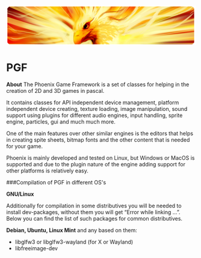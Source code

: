 ![](Phoenix_banner.png) 
# PGF
**About**
The Phoenix Game Framework is a set of classes for helping in the creation of 2D and 3D games in pascal.

It contains classes for API independent device management, platform independent device creating, texture loading, image manipulation, sound support using plugins for different audio engines, input handling, sprite engine, particles, gui and much much more.

One of the main features over other similar engines is the editors that helps in creating spite sheets, bitmap fonts and the other content that is needed for your game.

Phoenix is mainly developed and tested on Linux, but Windows or MacOS is supported and due to the plugin nature of the engine adding support for other platforms is relatively easy.


###Compilation of PGF in different OS's

**GNU/Linux**

Additionally for compilation in some distributives you will be needed to install dev-packages, without them you will get “Error while linking …”. Below you can find the list of such packages for common distributives. 

**Debian, Ubuntu, Linux Mint** and any based on them: 

- libglfw3 or libglfw3-wayland (for X or Wayland)
- libfreeimage-dev
 
 